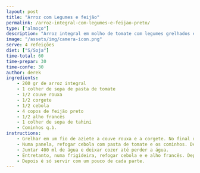 ```yaml
---
layout: post
title: "Arroz com Legumes e feijão"
permalink: /arroz-integral-com-legumes-e-feijao-preto/
type: ["almoço"]
description: "Arroz integral em molho de tomate com legumes grelhados e feijão preto"
image: "/assets/img/camera-icon.png"
serve: 4 refeições
diet: ["S/Soja"]
time-total: 60
time-prepar: 30
time-confe: 30
author: derek
ingredients:  
    - 200 gr de arroz integral
    - 1 colher de sopa de pasta de tomate
    - 1/2 couve rouxa
    - 1/2 corgete
    - 1/2 cebola
    - 4 copos de feijão preto
    - 1/2 alho francẽs
    - 1 colher de sopa de tahini
    - Cominhos q.b.
instructions:
    - Grelhar em um fio de aziete a couve rouxa e a corgete. No final de ter reduzido, juntar o tahini e pimenta preta a gosto.
    - Numa panela, refogar cebola com pasta de tomate e os cominhos. Depois de estar refogado, juntar o arroz e fritar um pouco.
    - Juntar 400 ml de água e deixar cozer até perder a água.
    - Entretanto, numa frigideira, refogar cebola e e alho francês. Depois juntar o feijão preto e temperar com sal e pimenta.
    - Depois é só servir com um pouco de cada parte.
---
```


